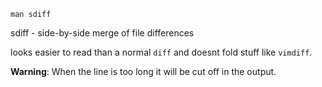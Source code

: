 ```
man sdiff
```

sdiff - side-by-side merge of file differences

looks easier to read than a normal `diff` and doesnt fold stuff like `vimdiff`.

**Warning**: When the line is too long it will be cut off in the output.
